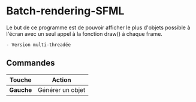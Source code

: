 # Batch-rendering-SFML

Le but de ce programme est de pouvoir afficher le plus d'objets possible à l'écran avec un seul appel à la fonction draw() à chaque frame.

    - Version multi-threadée
## Commandes

|**Touche**| **Action**|
|------|------|
|**Gauche**| Générer un objet|
